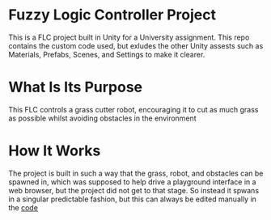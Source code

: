 # Fuzzy Logic Controller Project
This is a FLC project built in Unity for a University assignment.
This repo contains the custom code used, but exludes the other Unity assests such as Materials, Prefabs, Scenes, and Settings to make it clearer.

# What Is Its Purpose
This FLC controls a grass cutter robot, encouraging it to cut as much grass as possible whilst avoiding obstacles in the environment

# How It Works
The project is built in such a way that the grass, robot, and obstacles can be spawned in, which was supposed to help drive a playground interface in a web browser, but the project did not get to that stage. So instead it spwans in a singular predictable fashion, but this can always be edited manually in the [code](./Assets/Scripts/World%20Setup.cs)
